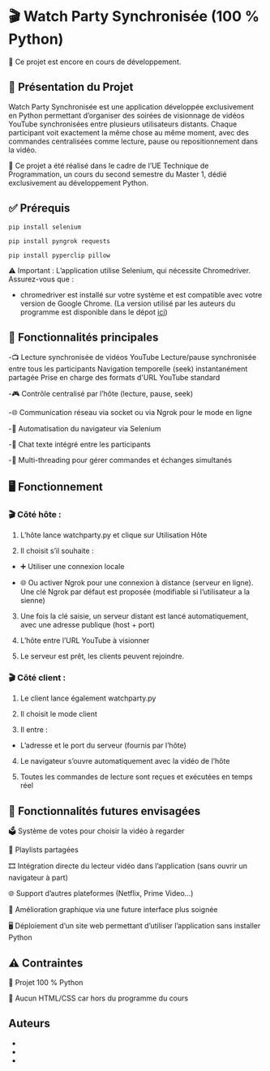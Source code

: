 # 🎬 Watch Party Synchronisée (100 % Python)

🔧 Ce projet est encore en cours de développement.

## 📌 Présentation du Projet

Watch Party Synchronisée est une application développée exclusivement en Python permettant d’organiser des soirées de visionnage de vidéos YouTube synchronisées entre plusieurs utilisateurs distants. Chaque participant voit exactement la même chose au même moment, avec des commandes centralisées comme lecture, pause ou repositionnement dans la vidéo.

🧪 Ce projet a été réalisé dans le cadre de l’UE Technique de Programmation, un cours du second semestre du Master 1, dédié exclusivement au développement Python.

## ✅ Prérequis

```
pip install selenium
```
```
pip install pyngrok requests
```
```
pip install pyperclip pillow
```

⚠️ Important : L’application utilise Selenium, qui nécessite Chromedriver. Assurez-vous que :
- chromedriver est installé sur votre système et est compatible avec votre version de Google Chrome. (La version utilisé par les auteurs du programme est disponible dans le dépot [ici](chromedriver.exe))

## 🚀 Fonctionnalités principales

-📺 Lecture synchronisée de vidéos YouTube
Lecture/pause synchronisée entre tous les participants
Navigation temporelle (seek) instantanément partagée
Prise en charge des formats d'URL YouTube standard

-🎮 Contrôle centralisé par l’hôte (lecture, pause, seek)

-🌐 Communication réseau via socket ou via Ngrok pour le mode en ligne

-🤖 Automatisation du navigateur via Selenium

-💬 Chat texte intégré entre les participants

-🧵 Multi-threading pour gérer commandes et échanges simultanés

## 🖥️ Fonctionnement
### 🎬 Côté hôte : 

1) L’hôte lance watchparty.py et clique sur Utilisation Hôte

2) Il choisit s’il souhaite :
   
- ➕ Utiliser une connexion locale

- 🌐 Ou activer Ngrok pour une connexion à distance (serveur en ligne). Une clé Ngrok par défaut est proposée (modifiable si l’utilisateur a la sienne)

3) Une fois la clé saisie, un serveur distant est lancé automatiquement, avec une adresse publique (host + port)

4) L’hôte entre l’URL YouTube à visionner

5) Le serveur est prêt, les clients peuvent rejoindre.

### 🎬 Côté client : 

1) Le client lance également watchparty.py

2) Il choisit le mode client

3) Il entre :
- L’adresse et le port du serveur (fournis par l’hôte)

4) Le navigateur s’ouvre automatiquement avec la vidéo de l’hôte

5) Toutes les commandes de lecture sont reçues et exécutées en temps réel

## 🧩 Fonctionnalités futures envisagées

🗳️ Système de votes pour choisir la vidéo à regarder

📃 Playlists partagées

🎞️ Intégration directe du lecteur vidéo dans l’application (sans ouvrir un navigateur à part)

🌐 Support d’autres plateformes (Netflix, Prime Video…)

🎨 Amélioration graphique via une future interface plus soignée 

🖥️ Déploiement d’un site web permettant d’utiliser l’application sans installer Python

## ⚠️ Contraintes

🔹 Projet 100 % Python

🔹 Aucun HTML/CSS car hors du programme du cours

## Auteurs

- 
- 
- 

